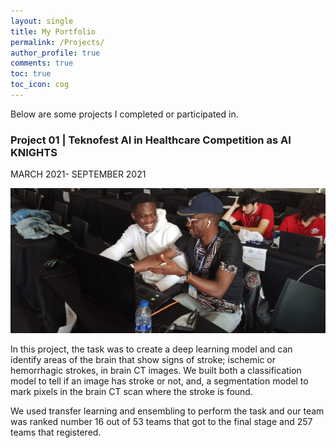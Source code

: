 ```yaml
---
layout: single
title: My Portfolio
permalink: /Projects/
author_profile: true
comments: true
toc: true
toc_icon: cog
---
```

Below are some projects I completed or participated in.  

### Project 01 | Teknofest AI in Healthcare Competition as AI KNIGHTS
MARCH 2021- SEPTEMBER 2021  

![image tooltip here](/images/post2.jpeg)

In this project, the task was to create a deep learning model and can identify areas of the brain that show signs of stroke; ischemic or hemorrhagic strokes, in brain CT  images. We built both a classification model to tell if an image has stroke or not, and, a segmentation model to mark pixels in the brain CT scan where the stroke is found. 

We used transfer learning and ensembling to perform the task and our team was ranked number 16 out of 53 teams that got to the final stage and 257 teams that registered.  

